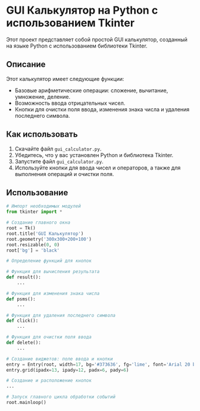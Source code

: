 # GUI Калькулятор на Python с использованием Tkinter

Этот проект представляет собой простой GUI калькулятор, созданный на языке Python с использованием библиотеки Tkinter.

## Описание

Этот калькулятор имеет следующие функции:
- Базовые арифметические операции: сложение, вычитание, умножение, деление.
- Возможность ввода отрицательных чисел.
- Кнопки для очистки поля ввода, изменения знака числа и удаления последнего символа.

## Как использовать

1. Скачайте файл `gui_calculator.py`.
2. Убедитесь, что у вас установлен Python и библиотека Tkinter.
3. Запустите файл `gui_calculator.py`.
4. Используйте кнопки для ввода чисел и операторов, а также для выполнения операций и очистки поля.

## Использование

```python
# Импорт необходимых модулей
from tkinter import *

# Создание главного окна
root = Tk()
root.title('GUI Калькулятор')
root.geometry('300x300+200+100')
root.resizable(0, 0)
root['bg'] = 'black'

# Определение функций для кнопок

# Функция для вычисления результата
def result():
    ...

# Функция для изменения знака числа
def psms():
    ...

# Функция для удаления последнего символа
def click():
    ...

# Функция для очистки поля ввода
def delete():
    ...

# Создание виджетов: поле ввода и кнопки
entry = Entry(root, width=17, bg='#373636', fg='lime', font='Arial 20 bold')
entry.grid(ipadx=13, ipady=12, padx=6, pady=6)

# Создание и расположение кнопок
...

# Запуск главного цикла обработки событий
root.mainloop()
